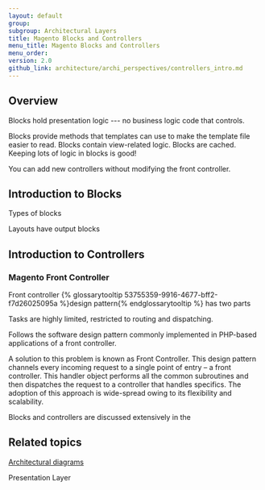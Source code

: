 ```yaml
---
layout: default
group:
subgroup: Architectural Layers
title: Magento Blocks and Controllers
menu_title: Magento Blocks and Controllers
menu_order:
version: 2.0
github_link: architecture/archi_perspectives/controllers_intro.md
---
```


## Overview

Blocks hold presentation logic --- no business logic code that controls.

Blocks provide methods that templates can use to make the template file easier to read. Blocks contain view-related logic. Blocks are cached. Keeping lots of logic in blocks is good!

You can add new controllers without modifying the front controller.

## Introduction to Blocks

Types of blocks

Layouts have output blocks

## Introduction to Controllers

### Magento Front Controller

Front controller {% glossarytooltip 53755359-9916-4677-bff2-f7d26025095a %}design pattern{% endglossarytooltip %} has two parts

Tasks are highly limited, restricted to routing and dispatching.

Follows the software design pattern commonly implemented in PHP-based applications of a front controller.

A solution to this problem is known as Front Controller. This design pattern channels every incoming request to a single point of entry – a front controller. This handler object performs all the common subroutines and then dispatches the request to a controller that handles specifics. The adoption of this approach is wide-spread owing to its flexibility and scalability.

Blocks and controllers are discussed extensively in the

## Related topics

<a href="{{page.baseurl}}architecture/archi_perspectives/arch_diagrams.html">Architectural diagrams</a>

Presentation Layer
